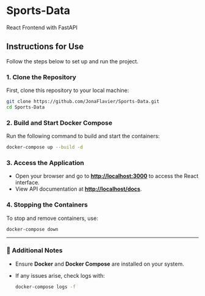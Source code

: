 # Sports-Data

React Frontend with FastAPI 

## Instructions for Use

Follow the steps below to set up and run the project.

### 1. Clone the Repository
First, clone this repository to your local machine:

```bash
git clone https://github.com/JonaFlavier/Sports-Data.git
cd Sports-Data
```

### 2. Build and Start Docker Compose
Run the following command to build and start the containers:

```bash
docker-compose up --build -d
```

### 3. Access the Application
- Open your browser and go to **[http://localhost:3000](http://localhost:3000)** to access the React interface.
- View API documentation at **[http://localhost/docs](http://localhost/docs)**.

### 4. Stopping the Containers
To stop and remove containers, use:

```bash
docker-compose down
```

---

### 📌 Additional Notes
- Ensure **Docker** and **Docker Compose** are installed on your system.
- If any issues arise, check logs with:

  ```bash
  docker-compose logs -f
  ```

